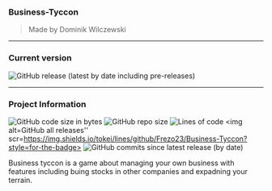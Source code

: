 ### Business-Tyccon

> Made by Dominik Wilczewski

---

### Current version

<img alt="GitHub release (latest by date including pre-releases)" src="https://img.shields.io/github/v/release/Frezo23/Business-Tyccon?include_prereleases&style=for-the-badge">

---

### Project Information

<img alt="GitHub code size in bytes" src="https://img.shields.io/github/languages/code-size/Frezo23/Business-Tyccon?style=for-the-badge"> <img alt="GitHub repo size" src="https://img.shields.io/github/repo-size/Frezo23/Business-Tyccon?style=for-the-badge"> <img alt="Lines of code" src="https://img.shields.io/tokei/lines/github/Frezo23/Business-Tyccon?style=for-the-badge">  <img alt=GitHub all releases''  scr=https://img.shields.io/tokei/lines/github/Frezo23/Business-Tyccon?style=for-the-badge>  <img alt="GitHub commits since latest release (by date)" src="https://img.shields.io/github/commits-since/Frezo23/Business-Tyccon/v0.1?style=for-the-badge">

Business tyccon is a game about managing your own business with features including buing stocks in other companies and expadning your terrain.
